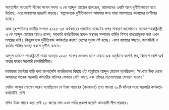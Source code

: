 ক্ষমতাসীন আওয়ামী লীগের সংসদ সদস্য এ কে আব্দুল মোমেন বলেছেন, আমলাদের একটি অংশ দুর্নীতিপরায়ণ হয়ে উঠেছে, এতে জনগণের হয়রানি বাড়ছে। অল্পসংখ্যক দুর্নীতিপরায়ণ আমলার জন্য সারা আমলাতন্ত্র বদনামের ভাগীদার হচ্ছে।

আজ বৃহস্পতিবার জাতীয় সংসদে ২০২৪–২৫ অর্থবছরের প্রস্তাবিত বাজেটের ওপর সাধারণ আলোচনায় সাবেক পররাষ্ট্রমন্ত্রী এ কে আব্দুল মোমেন আরও বলেন, সরকারি কর্মচারীদের স্থাবর-অস্থাবর সম্পদের বার্ষিক হিসাব বাধ্যতামূলক করা এখন সময়ের দাবি। কিছুসংখ্যক দুর্নীতিবাজ কর্মকর্তার কারণে দেশের সুনাম নষ্ট হচ্ছে। এসব ব্যাপারে স্বচ্ছতা, জবাবদিহি ও কঠোর শাস্তির ব্যবস্থা করলে দুর্নীতি কমবে।

আব্দুল মোমেন পররাষ্ট্রমন্ত্রী থাকা অবস্থায় ২০২০ সালের নভেম্বর মাসে ঢাকায় এক অনুষ্ঠানে বলেছিলেন, বিদেশে বেশি অর্থ পাচার করেন সরকারি চাকরিজীবীরা।

কানাডার টরন্টোয় বাড়ি করা বাংলাদেশি নাগরিকদের বিষয়ে ওই অনুষ্ঠানে আব্দুল মোমেন বলেছিলেন, ‘সংখ্যার দিক থেকে আমাদের অনেক সরকারি কর্মচারীর বাড়িঘর সেখানে বেশি আছে এবং তাঁদের ছেলেমেয়েরা সেখানে থাকে।’

সেদিন আব্দুল মোমেন আরও বলেছিলেন যে টাকা পাচারের (কানাডায়) তথ্য পাওয়া ২৮টি ঘটনার মধ্যে সরকারি কর্মকর্তা-কর্মচারীই বেশি।

যদিও টাকা পাচার করা সেই ২৮ জনের নাম এখন পর্যন্ত প্রকাশ করেনি আওয়ামী লীগ সরকার।
